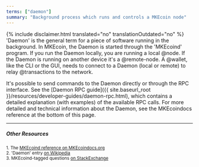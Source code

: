 ```yaml
---
terms: ["daemon"]
summary: "Background process which runs and controls a MKEcoin node"
---
```


{% include disclaimer.html translated="no" translationOutdated="no" %}
'Daemon' is the general term for a piece of software running in the background. In MKEcoin, the Daemon is started through the 'MKEcoind' program. If you run the Daemon locally, you are running a local @node. If the Daemon is running on another device it's a @remote-node. A @wallet, like the CLI or the GUI, needs to connect to a Daemon (local or remote) to relay @transactions to the network.

It's possible to send commands to the Daemon directly or through the RPC interface. See the [Daemon RPC guide]({{ site.baseurl_root }}/resources/developer-guides/daemon-rpc.html), which contains a detailed explanation (with examples) of the available RPC calls. For more detailed and technical information about the Daemon, see the MKEcoindocs reference at the bottom of this page.

---

##### Other Resources
<sub>1. The [MKEcoind reference on MKEcoindocs.org](https://MKEcoindocs.org/interacting/MKEcoind-reference/)</sub><br>
<sub>2. 'Daemon' entry [on Wikipedia](https://en.wikipedia.org/wiki/Daemon_(computing))</sub><br>
<sub>3. MKEcoind-tagged questions [on StackExchange](https://MKEcoin.stackexchange.com/?tags=MKEcoind)</sub>

